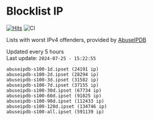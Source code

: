 # Blocklist IP

[![Hits](https://hits.seeyoufarm.com/api/count/incr/badge.svg?url=https%3A%2F%2Fgithub.com%2Fborestad%2Fblocklist-ip%2F&count_bg=%2379C83D&title_bg=%23555555&icon=&icon_color=%23E7E7E7&title=hits&edge_flat=false)](https://hits.seeyoufarm.com)  ![CI](https://img.shields.io/github/workflow/status/borestad/blocklist-ip/CI?style=flat-square)

Lists with worst IPv4 offenders, provided by [AbuseIPDB](https://www.abuseipdb.com/)

<!-- FOOTER-PLACEHOLDER -->
Updated every 5 hours<br>
Last update: `2024-07-25 - 15:22:55`
```
abuseipdb-s100-1d.ipset (24191 ip)
abuseipdb-s100-2d.ipset (28294 ip)
abuseipdb-s100-3d.ipset (31582 ip)
abuseipdb-s100-7d.ipset (37155 ip)
abuseipdb-s100-30d.ipset (67734 ip)
abuseipdb-s100-60d.ipset (91825 ip)
abuseipdb-s100-90d.ipset (112433 ip)
abuseipdb-s100-120d.ipset (134746 ip)
abuseipdb-s100-all.ipset (591139 ip)
```
